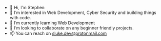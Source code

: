 - 👋 Hi, I’m Stephen
- 👀 I’m interested in Web Development, Cyber Security and building things with code.
- 🌱 I’m currently learning Web Development
- 💞️ I’m looking to collaborate on any beginner friendly projects.
- 📫 You can reach on sluke.dev@protonmail.com

<!---
sluke76/sluke76 is a ✨ special ✨ repository because its `README.md` (this file) appears on your GitHub profile.
You can click the Preview link to take a look at your changes.
--->
